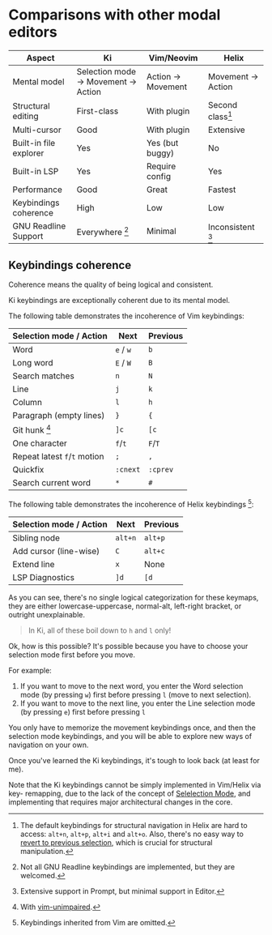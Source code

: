 # Comparisons with other modal editors

| Aspect                 | Ki                                 | Vim/Neovim        | Helix             |
| ---------------------- | ---------------------------------- | ----------------- | ----------------- |
| Mental model           | Selection mode → Movement → Action | Action → Movement | Movement → Action |
| Structural editing     | First-class                        | With plugin       | Second class[^1]  |
| Multi-cursor           | Good                               | With plugin       | Extensive         |
| Built-in file explorer | Yes                                | Yes (but buggy)   | No                |
| Built-in LSP           | Yes                                | Require config    | Yes               |
| Performance            | Good                               | Great             | Fastest           |
| Keybindings coherence  | High                               | Low               | Low               |
| GNU Readline Support   | Everywhere [^2]                    | Minimal           | Inconsistent [^3] |

[^1]:
    The default keybindings for structural navigation in Helix are hard to access: `alt+n`, `alt+p`, `alt+i` and `alt+o`.
    Also, there's no easy way to [revert to previous selection](../normal-mode/other-movements.md#go-backforward), which is crucial for structural manipulation.

[^2]: Not all GNU Readline keybindings are implemented, but they are welcomed.
[^3]: Extensive support in Prompt, but minimal support in Editor.

## Keybindings coherence

Coherence means the quality of being logical and consistent.

Ki keybindings are exceptionally coherent due to its mental model.

The following table demonstrates the incoherence of Vim keybindings:

| Selection mode / Action      | Next      | Previous |
| ---------------------------- | --------- | -------- |
| Word                         | `e` / `w` | `b`      |
| Long word                    | `E` / `W` | `B`      |
| Search matches               | `n`       | `N`      |
| Line                         | `j`       | `k`      |
| Column                       | `l`       | `h`      |
| Paragraph (empty lines)      | `}`       | `{`      |
| Git hunk [^4]                | `]c`      | `[c`     |
| One character                | `f`/`t`   | `F`/`T`  |
| Repeat latest `f`/`t` motion | `;`       | `,`      |
| Quickfix                     | `:cnext`  | `:cprev` |
| Search current word          | `*`       | `#`      |

The following table demonstrates the incoherence of Helix keybindings [^5]:

| Selection mode / Action | Next    | Previous |
| ----------------------- | ------- | -------- |
| Sibling node            | `alt+n` | `alt+p`  |
| Add cursor (line-wise)  | `C`     | `alt+c`  |
| Extend line             | `x`     | None     |
| LSP Diagnostics         | `]d`    | `[d`     |

As you can see, there's no single logical categorization for these keymaps, they are either lowercase-uppercase, normal-alt, left-right bracket, or outright unexplainable.

> In Ki, all of these boil down to `h` and `l` only!

Ok, how is this possible? It's possible because you have to choose your selection mode first before you move.

For example:

1. If you want to move to the next word, you enter the Word selection mode (by pressing `w`) first before pressing `l` (move to next selection).
2. If you want to move to the next line, you enter the Line selection mode (by pressing `e`) first before pressing `l`

You only have to memorize the movement keybindings once, and then the selection mode keybindings, and you will be able to explore new ways of navigation on your own.

Once you've learned the Ki keybindings, it's tough to look back (at least for me).

Note that the Ki keybindings cannot be simply implemented in Vim/Helix via key-
remapping, due to the lack of the concept of [Selelection Mode][1], and implementing
that requires major architectural changes in the core.

[^4]: With [vim-unimpaired](https://github.com/tpope/vim-unimpaired).
[^5]: Keybindings inherited from Vim are omitted.

[1]: ../normal-mode/selection-modes/index.md
